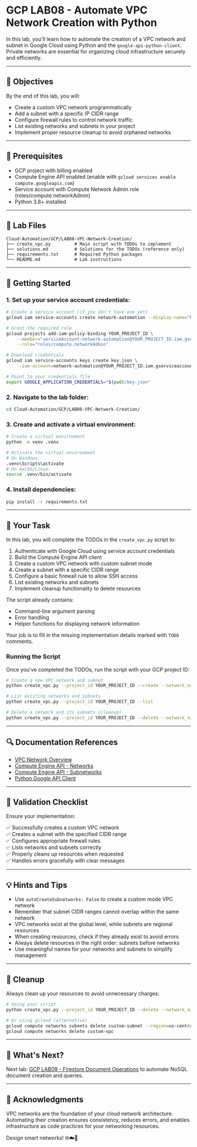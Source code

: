 # GCP LAB08 - Automate VPC Network Creation with Python

In this lab, you'll learn how to automate the creation of a VPC network and subnet in Google Cloud using Python and the `google-api-python-client`. Private networks are essential for organizing cloud infrastructure securely and efficiently.

---

## 🎯 Objectives

By the end of this lab, you will:
- Create a custom VPC network programmatically
- Add a subnet with a specific IP CIDR range
- Configure firewall rules to control network traffic
- List existing networks and subnets in your project
- Implement proper resource cleanup to avoid orphaned networks

---

## 🧰 Prerequisites

- GCP project with billing enabled
- Compute Engine API enabled (enable with `gcloud services enable compute.googleapis.com`)
- Service account with Compute Network Admin role (roles/compute.networkAdmin)
- Python 3.8+ installed

---

## 📁 Lab Files

```
Cloud-Automation/GCP/LAB08-VPC-Network-Creation/
├── create_vpc.py         # Main script with TODOs to implement
├── solutions.md          # Solutions for the TODOs (reference only)
├── requirements.txt      # Required Python packages
└── README.md             # Lab instructions
```

---

## 🚀 Getting Started

### 1. Set up your service account credentials:
```bash
# Create a service account (if you don't have one yet)
gcloud iam service-accounts create network-automation --display-name="Network Automation Account"

# Grant the required role
gcloud projects add-iam-policy-binding YOUR_PROJECT_ID \
    --member="serviceAccount:network-automation@YOUR_PROJECT_ID.iam.gserviceaccount.com" \
    --role="roles/compute.networkAdmin"

# Download credentials
gcloud iam service-accounts keys create key.json \
    --iam-account=network-automation@YOUR_PROJECT_ID.iam.gserviceaccount.com

# Point to your credentials file
export GOOGLE_APPLICATION_CREDENTIALS="$(pwd)/key.json"
```

### 2. Navigate to the lab folder:
```bash
cd Cloud-Automation/GCP/LAB08-VPC-Network-Creation/
```

### 3. Create and activate a virtual environment:
```bash
# Create a virtual environment
python -m venv .venv

# Activate the virtual environment
# On Windows:
.venv\Scripts\activate
# On macOS/Linux:
source .venv/bin/activate
```

### 4. Install dependencies:
```bash
pip install -r requirements.txt
```

---

## 📝 Your Task

In this lab, you will complete the TODOs in the `create_vpc.py` script to:

1. Authenticate with Google Cloud using service account credentials
2. Build the Compute Engine API client
3. Create a custom VPC network with custom subnet mode
4. Create a subnet with a specific CIDR range
5. Configure a basic firewall rule to allow SSH access
6. List existing networks and subnets
7. Implement cleanup functionality to delete resources

The script already contains:
- Command-line argument parsing
- Error handling
- Helper functions for displaying network information

Your job is to fill in the missing implementation details marked with `TODO` comments.

### Running the Script

Once you've completed the TODOs, run the script with your GCP project ID:

```bash
# Create a new VPC network and subnet
python create_vpc.py --project_id YOUR_PROJECT_ID --create --network_name custom-vpc --subnet_name custom-subnet

# List existing networks and subnets
python create_vpc.py --project_id YOUR_PROJECT_ID --list

# Delete a network and its subnets (cleanup)
python create_vpc.py --project_id YOUR_PROJECT_ID --delete --network_name custom-vpc
```

---

## 🔍 Documentation References

- [VPC Network Overview](https://cloud.google.com/vpc/docs/vpc)
- [Compute Engine API - Networks](https://cloud.google.com/compute/docs/reference/rest/v1/networks)
- [Compute Engine API - Subnetworks](https://cloud.google.com/compute/docs/reference/rest/v1/subnetworks)
- [Python Google API Client](https://googleapis.github.io/google-api-python-client/docs/)

---

## 🧪 Validation Checklist

Ensure your implementation:

✅ Successfully creates a custom VPC network  
✅ Creates a subnet with the specified CIDR range  
✅ Configures appropriate firewall rules  
✅ Lists networks and subnets correctly  
✅ Properly cleans up resources when requested  
✅ Handles errors gracefully with clear messages  

---

## 💡 Hints and Tips

- Use `autoCreateSubnetworks: False` to create a custom mode VPC network
- Remember that subnet CIDR ranges cannot overlap within the same network
- VPC networks exist at the global level, while subnets are regional resources
- When creating resources, check if they already exist to avoid errors
- Always delete resources in the right order: subnets before networks
- Use meaningful names for your networks and subnets to simplify management

---

## 🧹 Cleanup

Always clean up your resources to avoid unnecessary charges:

```bash
# Using your script
python create_vpc.py --project_id YOUR_PROJECT_ID --delete --network_name custom-vpc

# Or using gcloud (alternative)
gcloud compute networks subnets delete custom-subnet --region=us-central1
gcloud compute networks delete custom-vpc
```

---

## 💬 What's Next?
Next lab: [GCP LAB09 - Firestore Document Operations](../LAB09-Firestore-Document-Operations/) to automate NoSQL document creation and queries.

---

## 🙏 Acknowledgments
VPC networks are the foundation of your cloud network architecture. Automating their creation ensures consistency, reduces errors, and enables infrastructure as code practices for your networking resources.

Design smart networks! 🌐☁️🐍

